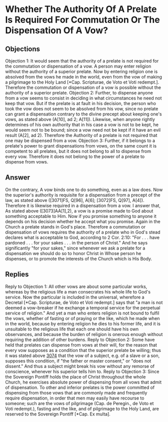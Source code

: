 # Whether The Authority Of A Prelate Is Required For Commutation Or The Dispensation Of A Vow?
## Objections
Objection 1: It would seem that the authority of a prelate is not required for the commutation or dispensation of a vow. A person may enter religion without the authority of a superior prelate. Now by entering religion one is absolved from the vows he made in the world, even from the vow of making a pilgrimage to the Holy Land [*Cap. Scripturae, de Voto et Voti redempt.]. Therefore the commutation or dispensation of a vow is possible without the authority of a superior prelate.
Objection 2: Further, to dispense anyone from a vow seems to consist in deciding in what circumstances he need not keep that vow. But if the prelate is at fault in his decision, the person who took the vow does not seem to be absolved from his vow, since no prelate can grant a dispensation contrary to the divine precept about keeping one's vows, as stated above (A[10], ad 2; A[11]). Likewise, when anyone rightly determines of his own authority that in his case a vow is not to be kept, he would seem not to be bound; since a vow need not be kept if it have an evil result (A[2], ad 2). Therefore the Authority of a prelate is not required that one may be dispensed from a vow.
Objection 3: Further, if it belongs to a prelate's power to grant dispensations from vows, on the same count it is competent to all prelates, but it does not belong to all to dispense from every vow. Therefore it does not belong to the power of a prelate to dispense from vows.
## Answer
On the contrary, A vow binds one to do something, even as a law does. Now the superior's authority is requisite for a dispensation from a precept of the law, as stated above ([3071]FS, Q[96], A[6]; [3072]FS, Q[97], A[4]). Therefore it is likewise required in a dispensation from a vow.
I answer that, As stated above ([3073]AA[1],2), a vow is a promise made to God about something acceptable to Him. Now if you promise something to anyone it depends on his decision whether he accept what you promise. Again in the Church a prelate stands in God's place. Therefore a commutation or dispensation of vows requires the authority of a prelate who in God's stead declares what is acceptable to God, according to 2 Cor. 2:10: "For . . . have pardoned . . . for your sakes . . . in the person of Christ." And he says significantly "for your sakes," since whenever we ask a prelate for a dispensation we should do so to honor Christ in Whose person he dispenses, or to promote the interests of the Church which is His Body.
## Replies
Reply to Objection 1: All other vows are about some particular works, whereas by the religious life a man consecrates his whole life to God's service. Now the particular is included in the universal, wherefore a Decretal [*Cap. Scripturae, de Voto et Voti redempt.] says that "a man is not deemed a vow-breaker if he exchange a temporal service for the perpetual service of religion." And yet a man who enters religion is not bound to fulfil the vows, whether of fasting or of praying or the like, which he made when in the world, because by entering religion he dies to his former life, and it is unsuitable to the religious life that each one should have his own observances, and because the burden of religion is onerous enough without requiring the addition of other burdens.
Reply to Objection 2: Some have held that prelates can dispense from vows at their will, for the reason that every vow supposes as a condition that the superior prelate be willing; thus it was stated above [3074](A[8]) that the vow of a subject, e.g. of a slave or a son, supposes this condition, if "the father or master consent," or "does not dissent." And thus a subject might break his vow without any remorse of conscience, whenever his superior tells him to.
Reply to Objection 3: Since the Sovereign Pontiff holds the place of Christ throughout the whole Church, he exercises absolute power of dispensing from all vows that admit of dispensation. To other and inferior prelates is the power committed of dispensing from those vows that are commonly made and frequently require dispensation, in order that men may easily have recourse to someone; such are the vows of pilgrimage (Cap. de Peregin., de Voto et Voti redempt.), fasting and the like, and of pilgrimage to the Holy Land, are reserved to the Sovereign Pontiff [*Cap. Ex multa].